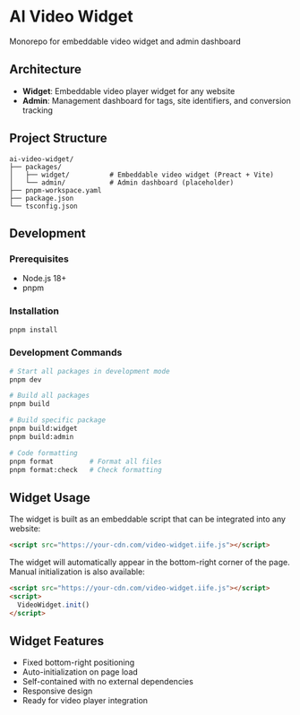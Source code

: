 # AI Video Widget

Monorepo for embeddable video widget and admin dashboard

## Architecture

- **Widget**: Embeddable video player widget for any website
- **Admin**: Management dashboard for tags, site identifiers, and conversion tracking

## Project Structure

```
ai-video-widget/
├── packages/
│   ├── widget/          # Embeddable video widget (Preact + Vite)
│   └── admin/           # Admin dashboard (placeholder)
├── pnpm-workspace.yaml
├── package.json
└── tsconfig.json
```

## Development

### Prerequisites

- Node.js 18+
- pnpm

### Installation

```bash
pnpm install
```

### Development Commands

```bash
# Start all packages in development mode
pnpm dev

# Build all packages
pnpm build

# Build specific package
pnpm build:widget
pnpm build:admin

# Code formatting
pnpm format         # Format all files
pnpm format:check   # Check formatting
```

## Widget Usage

The widget is built as an embeddable script that can be integrated into any website:

```html
<script src="https://your-cdn.com/video-widget.iife.js"></script>
```

The widget will automatically appear in the bottom-right corner of the page. Manual initialization is also available:

```html
<script src="https://your-cdn.com/video-widget.iife.js"></script>
<script>
  VideoWidget.init()
</script>
```

## Widget Features

- Fixed bottom-right positioning
- Auto-initialization on page load
- Self-contained with no external dependencies
- Responsive design
- Ready for video player integration
